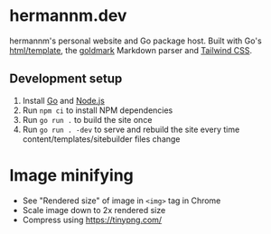 # hermannm.dev

hermannm's personal website and Go package host. Built with Go's
[html/template](https://pkg.go.dev/html/template), the [goldmark](https://github.com/yuin/goldmark)
Markdown parser and [Tailwind CSS](https://tailwindcss.com/).

## Development setup

1. Install [Go](https://go.dev/) and [Node.js](https://nodejs.org/en)
2. Run `npm ci` to install NPM dependencies
3. Run `go run .` to build the site once
4. Run `go run . -dev` to serve and rebuild the site every time content/templates/sitebuilder files
   change

# Image minifying

- See "Rendered size" of image in `<img>` tag in Chrome
- Scale image down to 2x rendered size
- Compress using https://tinypng.com/
